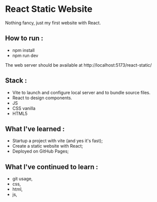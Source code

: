 # React Static Website
Nothing fancy, just my first website with React.

## How to run :
+ npm install
+ npm run dev

The web server should be available at http://localhost:5173/react-static/

## Stack :
+ Vite to launch and configure local server and to bundle source files.
+ React to design components.
+ JS
+ CSS vanilla
+ HTML5

## What I've learned :
+ Startup a project with vite (and yes it's fast);
+ Create a static website with React;
+ Deployed on GitHub Pages;

## What I've continued to learn :
+ git usage,
+ css,
+ html,
+ js,
